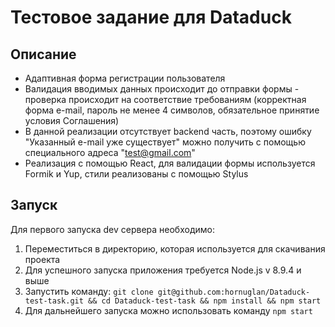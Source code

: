 # Тестовое задание для Dataduck
## Описание
- Адаптивная форма регистрации пользователя
- Валидация вводимых данных происходит до отправки формы - проверка происходит на соответствие требованиям (корректная форма e-mail, пароль не менее 4 символов, обязательное принятие условия Соглашения)
- В данной реализации отсутствует backend часть, поэтому ошибку "Указанный e-mail уже существует" можно получить с помощью специального адреса "test@gmail.com"
- Реализация с помощью React, для валидации формы используется Formik и Yup, стили реализованы с помощью Stylus

## Запуск
Для первого запуска dev сервера необходимо:
1. Переместиться в директорию, которая используется для скачивания проекта
2. Для успешного запуска приложения требуется Node.js v 8.9.4 и выше
3. Запустить команду:
```git clone git@github.com:hornuglan/Dataduck-test-task.git && cd Dataduck-test-task && npm install && npm start```
4. Для дальнейшего запуска можно использовать команду `npm start`
